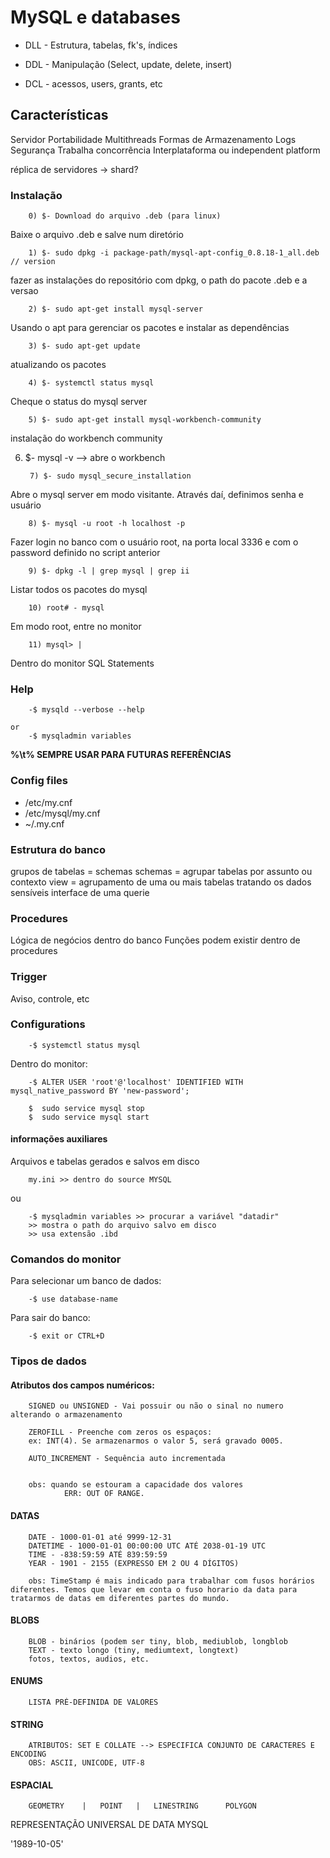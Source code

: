 # MySQL e databases

* DLL - Estrutura, tabelas, fk's, índices

* DDL - Manipulação (Select, update, delete, insert)

* DCL - acessos, users, grants, etc


## Características

Servidor
Portabilidade
Multithreads
Formas de Armazenamento
Logs
Segurança
Trabalha concorrência
Interplataforma ou independent platform


réplica de servidores -> shard?

### Instalação

		0) $- Download do arquivo .deb (para linux)
Baixe o arquivo .deb e salve num diretório

		1) $- sudo dpkg -i package-path/mysql-apt-config_0.8.18-1_all.deb // version
fazer as instalações do repositório com dpkg, o path do pacote .deb e a versao

		2) $- sudo apt-get install mysql-server
Usando o apt para gerenciar os pacotes e instalar as dependências

		3) $- sudo apt-get update
atualizando os pacotes

		4) $- systemctl status mysql
Cheque o status do mysql server

		5) $- sudo apt-get install mysql-workbench-community
instalação do workbench community

6) $- mysql -v --> abre o workbench

		7) $- sudo mysql_secure_installation
Abre o mysql server em modo visitante. Através daí, definimos senha e usuário

		8) $- mysql -u root -h localhost -p
Fazer login no banco com o usuário root, na porta local 3336 e com o password definido no script anterior

		9) $- dpkg -l | grep mysql | grep ii
Listar todos os pacotes do mysql

		10) root# - mysql
Em modo root, entre no monitor

		11) mysql> |
Dentro do monitor SQL Statements



### Help

		-$ mysqld --verbose --help
		
	or
		-$ mysqladmin variables	
		

<b> %\t% SEMPRE USAR PARA FUTURAS REFERÊNCIAS</b>


### Config files

* /etc/my.cnf
* /etc/mysql/my.cnf 
* ~/.my.cnf

### Estrutura do banco

grupos de tabelas = schemas
schemas = agrupar tabelas por assunto ou contexto
view = agrupamento de uma ou mais tabelas tratando os dados sensíveis
interface de uma querie

### Procedures

Lógica de negócios dentro do banco
Funções podem existir dentro de procedures

### Trigger
Aviso, controle, etc

### Configurations

		-$ systemctl status mysql

Dentro do monitor:

		-$ ALTER USER 'root'@'localhost' IDENTIFIED WITH mysql_native_password BY 'new-password';

		$  sudo service mysql stop
		$  sudo service mysql start
		

#### informações auxiliares

Arquivos e tabelas gerados e salvos em disco

		my.ini >> dentro do source MYSQL
ou

		-$ mysqladmin variables >> procurar a variável "datadir"
		>> mostra o path do arquivo salvo em disco
		>> usa extensão .ibd

### Comandos do monitor

Para selecionar um banco de dados:

		-$ use database-name

Para sair do banco:

		-$ exit or CTRL+D



### Tipos de dados

#### Atributos dos campos numéricos:
		SIGNED ou UNSIGNED - Vai possuir ou não o sinal no numero alterando o armazenamento

		ZEROFILL - Preenche com zeros os espaços:
		ex: INT(4). Se armazenarmos o valor 5, será gravado 0005.

		AUTO_INCREMENT - Sequência auto incrementada


		obs: quando se estouram a capacidade dos valores
				ERR: OUT OF RANGE.

#### DATAS
		DATE - 1000-01-01 até 9999-12-31
		DATETIME - 1000-01-01 00:00:00 UTC ATÉ 2038-01-19 UTC
		TIME - -838:59:59 ATÉ 839:59:59
		YEAR - 1901 - 2155 (EXPRESSO EM 2 OU 4 DÍGITOS)
		
		obs: TimeStamp é mais indicado para trabalhar com fusos horários diferentes. Temos que levar em conta o fuso horario da data para tratarmos de datas em diferentes partes do mundo.


#### BLOBS
		BLOB - binários (podem ser tiny, blob, mediublob, longblob
		TEXT - texto longo (tiny, mediumtext, longtext)
		fotos, textos, audios, etc.
		
#### ENUMS
		LISTA PRÉ-DEFINIDA DE VALORES
		
#### STRING
		ATRIBUTOS: SET E COLLATE --> ESPECIFICA CONJUNTO DE CARACTERES E ENCODING
		OBS: ASCII, UNICODE, UTF-8
	
#### ESPACIAL
		GEOMETRY	|	POINT	|	LINESTRING		POLYGON
	



REPRESENTAÇÃO UNIVERSAL DE DATA MYSQL

'1989-10-05'













	
	

